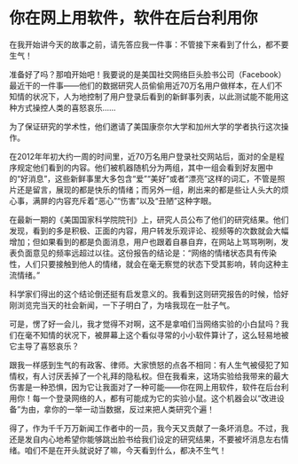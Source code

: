 # 你在网上用软件，软件在后台利用你

在我开始讲今天的故事之前，请先答应我一件事：不管接下来看到了什么，都不要生气！ 

准备好了吗？那咱开始吧！我要说的是美国社交网络巨头脸书公司（Facebook）最近干的一件事——他们的数据研究人员偷偷用近70万名用户做样本，在人们不知情的状况下，人为地控制了用户登录后看到的新鲜事列表，以此测试能不能用这种方式操控人类的喜怒哀乐…… 

为了保证研究的学术性，他们邀请了美国康奈尔大学和加州大学的学者执行这次操作。 

在2012年年初大约一周的时间里，近70万名用户登录社交网站后，面对的全是程序规定他们看到的内容。他们被机器随机分为两组，其中一组会看到好友圈中的“好消息”，这些新鲜事里大多包含“爱”“美好”或者“漂亮”这样的词汇，不管是照片还是留言，展现的都是快乐的情绪；而另外一组，刷出来的都是些让人头大的烦心事，满屏的内容充斥着“恶心”“伤害”以及“丑陋”这种字眼。 

在最新一期的《美国国家科学院院刊》上，研究人员公布了他们的研究结果。他们发现，看到的多是积极、正面的内容，用户转发乐观评论、视频等的次数就会大幅增加；但如果看到的都是负面消息，用户也跟着自暴自弃，在网站上骂骂咧咧，发表负面意见的频率远超过以往。这份报告的结论是：“网络的情绪状态具有传染性，人们只要接触到他人的情绪，就会在毫无察觉的状态下受其影响，转向这种主流情绪。” 

科学家们得出的这个结论倒还挺有启发意义的。我看到这则研究报告的时候，恰好刚浏览完当天的社会新闻，一下子明白了，为啥我现在一肚子气。 

可是，愣了好一会儿，我才觉得不对啊，这不是拿咱们当网络实验的小白鼠吗？我们在毫不知情的状况下，被屏幕上这个看似寻常的小小软件算计了，这么轻易地被它主导了喜怒哀乐？ 

跟我一样感到生气的有政客、律师。大家愤怒的点各不相同：有人生气被侵犯了知情权，有人讨厌丢掉了一个礼拜的隐私权。但在我看来，这场实验给我带来的最大伤害是一种恐惧，因为它让我面对了一种可能——你在网上用软件，软件在后台利用你！每一个登录网络的人，都有可能成为它的实验小鼠。这个机器会以“改进设备”为由，拿你的一举一动当数据，反过来把人类研究个遍！ 

得了，作为千千万万新闻工作者中的一员，我今天又贡献了一条坏消息。不过，我还是发自内心地希望你能够跳出脸书给我们设定的研究结果，不要被坏消息左右情绪。咱们不是在开头就说好了嘛，今天看到什么，都决不生气！